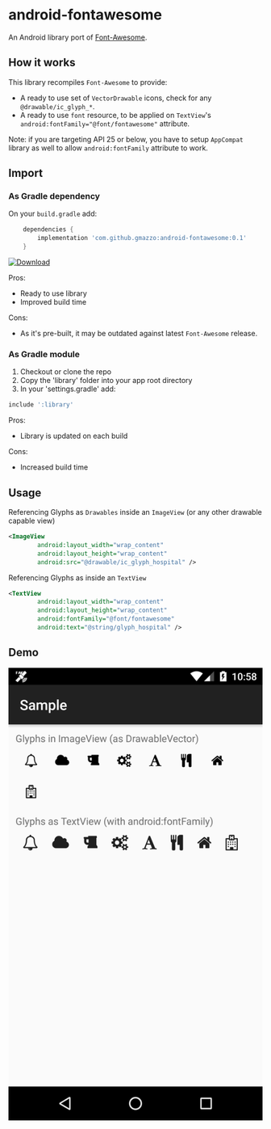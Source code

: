 # android-fontawesome
An Android library port of [Font-Awesome](https://github.com/FortAwesome/Font-Awesome).

## How it works
This library recompiles `Font-Awesome` to provide:
- A ready to use set of `VectorDrawable` icons, check for any `@drawable/ic_glyph_*`.
- A ready to use `font` resource, to be applied on `TextView`'s `android:fontFamily="@font/fontawesome"` attribute.

Note: if you are targeting API 25 or below, you have to setup `AppCompat` library as well to allow `android:fontFamily` attribute to work.

## Import
### As Gradle dependency
On your `build.gradle` add:
```groovy
    dependencies {
        implementation 'com.github.gmazzo:android-fontawesome:0.1'
    }
```
[ ![Download](https://api.bintray.com/packages/gmazzo/maven/android-fontawesome/images/download.svg) ](https://bintray.com/gmazzo/maven/android-fontawesome/_latestVersion)

Pros:
- Ready to use library
- Improved build time

Cons:
- As it's pre-built, it may be outdated against latest `Font-Awesome` release.

### As Gradle module
1. Checkout or clone the repo
2. Copy the 'library' folder into your app root directory
3. In your 'settings.gradle' add:
```groovy
include ':library'
```

Pros:
- Library is updated on each build

Cons:
- Increased build time

## Usage
Referencing Glyphs as `Drawables` inside an `ImageView` (or any other drawable capable view)
```xml
<ImageView
        android:layout_width="wrap_content"
        android:layout_height="wrap_content"
        android:src="@drawable/ic_glyph_hospital" />
```

Referencing Glyphs as inside an `TextView`
```xml
<TextView
        android:layout_width="wrap_content"
        android:layout_height="wrap_content"
        android:fontFamily="@font/fontawesome"
        android:text="@string/glyph_hospital" />
```

## Demo
![Screenshot](sample/screenshot.png)
